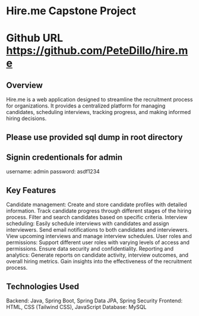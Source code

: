 # Hire.me Capstone Project
# Github URL https://github.com/PeteDillo/hire.me
## Overview

Hire.me is a web application designed to streamline the recruitment process for organizations. It provides a centralized platform for managing candidates, scheduling interviews, tracking progress, and making informed hiring decisions.

## Please use provided sql dump in root directory
## Signin credentionals for admin 
username: admin
password: asdf1234

## Key Features

Candidate management:
Create and store candidate profiles with detailed information.
Track candidate progress through different stages of the hiring process.
Filter and search candidates based on specific criteria.
Interview scheduling:
Easily schedule interviews with candidates and assign interviewers.
Send email notifications to both candidates and interviewers.
View upcoming interviews and manage interview schedules.
User roles and permissions:
Support different user roles with varying levels of access and permissions.
Ensure data security and confidentiality.
Reporting and analytics:
Generate reports on candidate activity, interview outcomes, and overall hiring metrics.
Gain insights into the effectiveness of the recruitment process.
## Technologies Used

Backend: Java, Spring Boot, Spring Data JPA, Spring Security
Frontend: HTML, CSS (Tailwind CSS), JavaScript
Database: MySQL
